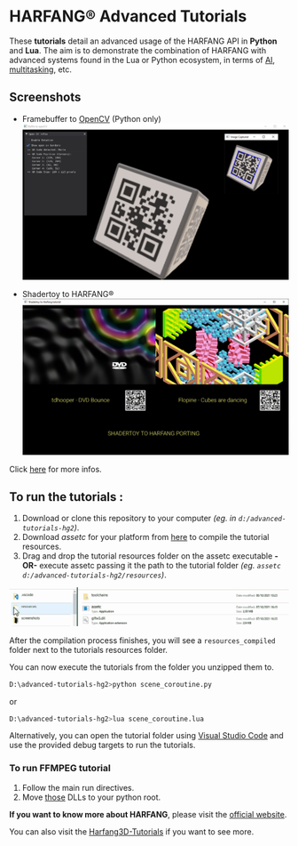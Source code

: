 # HARFANG® Advanced Tutorials

These **tutorials** detail an advanced usage of the HARFANG API in **Python** and **Lua**. The aim is to demonstrate the combination of HARFANG with advanced systems found in the Lua or Python ecosystem, in terms of [AI](https://pypi.org/project/opencv-python/), [multitasking](https://en.wikipedia.org/wiki/Coroutine), etc.

## Screenshots
* Framebuffer to [OpenCV](https://pypi.org/project/opencv-python/) (Python only)
![Buffer to OpenCV](screenshots/buffer_to_opencv_example.png)

* Shadertoy to HARFANG® 
![Shadertoy to HARFANG](screenshots/shadertoy_to_harfang.png)

Click [here](resources/convert_shader_to_harfang.md) for more infos.

## To run the tutorials : 

1. Download or clone this repository to your computer _(eg. in `d:/advanced-tutorials-hg2`)_.
2. Download _assetc_ for your platform from [here](https://harfang3d.com/releases) to compile the tutorial resources.
3. Drag and drop the tutorial resources folder on the assetc executable **-OR-** execute assetc passing it the path to the tutorial folder _(eg. `assetc d:/advanced-tutorials-hg2/resources`)_.

![assetc drag & drop](https://github.com/harfang3d/image-storage/raw/main/tutorials/assetc.gif)

After the compilation process finishes, you will see a `resources_compiled` folder next to the tutorials resources folder.

You can now execute the tutorials from the folder you unzipped them to.

```bash
D:\advanced-tutorials-hg2>python scene_coroutine.py
```
or
```bash
D:\advanced-tutorials-hg2>lua scene_coroutine.lua
```

Alternatively, you can open the tutorial folder using [Visual Studio Code](https://code.visualstudio.com/) and use the provided debug targets to run the tutorials.

### To run FFMPEG tutorial

1. Follow the main run directives.
2. Move [those](screenshots/dlls_to_move.png) DLLs to your python root.

**If you want to know more about HARFANG**, please visit the [official website](https://www.harfang3d.com).

You can also visit the [Harfang3D-Tutorials](https://github.com/harfang3d/tutorials-hg2) if you want to see more.
